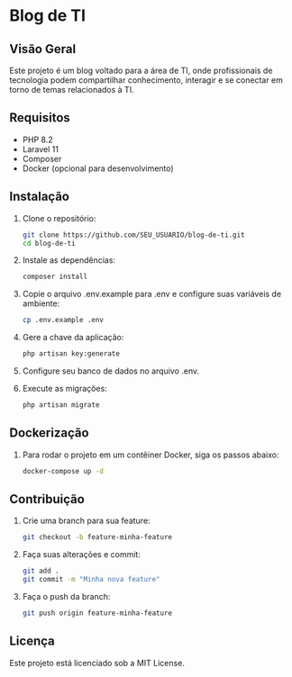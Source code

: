 # Blog de TI

## Visão Geral

Este projeto é um blog voltado para a área de TI, onde profissionais de tecnologia podem compartilhar conhecimento, interagir e se conectar em torno de temas relacionados à TI.

## Requisitos

-   PHP 8.2
-   Laravel 11
-   Composer
-   Docker (opcional para desenvolvimento)

## Instalação

1. Clone o repositório:

    ```bash
    git clone https://github.com/SEU_USUARIO/blog-de-ti.git
    cd blog-de-ti

    ```

2. Instale as dependências:

    ```bash
    composer install

    ```

3. Copie o arquivo .env.example para .env e configure suas variáveis de ambiente:

    ```bash
    cp .env.example .env

    ```

4. Gere a chave da aplicação:

    ```bash
    php artisan key:generate

    ```

5. Configure seu banco de dados no arquivo .env.

6. Execute as migrações:
    ```bash
    php artisan migrate
    ```

## Dockerização

1. Para rodar o projeto em um contêiner Docker, siga os passos abaixo:
    ```bash
    docker-compose up -d
    ```

## Contribuição

1. Crie uma branch para sua feature:

    ```bash
    git checkout -b feature-minha-feature

    ```

2. Faça suas alterações e commit:

    ```bash
    git add .
    git commit -m "Minha nova feature"

    ```

3. Faça o push da branch:
    ```bash
    git push origin feature-minha-feature
    ```

## Licença

Este projeto está licenciado sob a MIT License.
